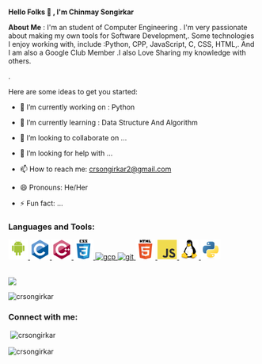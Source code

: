 ###





<B>Hello Folks 
 👋 , I'm Chinmay Songirkar </B>  
 
   <B> About Me</B> : 
   I'm an student of Computer Engineering . I'm very passionate about making my own tools for Software Development,. Some technologies I enjoy working with, include :Python, CPP, JavaScript, C, CSS, HTML,. And I am also a Google Club Member .I also Love Sharing my knowledge with others.

.

Here are some ideas to get you started:

- 🔭 I’m currently working on : Python 
- 🌱 I’m currently learning : Data Structure And Algorithm 

- 👯 I’m looking to collaborate on ...
- 🤔 I’m looking for help with ... 
- 📫 How to reach me: crsongirkar2@gmail.com
- 😄 Pronouns:  He/Her
- ⚡ Fun fact: ...

<h3 align="left">Languages and Tools:</h3>
<p align="left"> <a href="https://developer.android.com" target="_blank" rel="noreferrer"> <img src="https://raw.githubusercontent.com/devicons/devicon/master/icons/android/android-original-wordmark.svg" alt="android" width="40" height="40"/> </a> <a href="https://www.cprogramming.com/" target="_blank" rel="noreferrer"> <img src="https://raw.githubusercontent.com/devicons/devicon/master/icons/c/c-original.svg" alt="c" width="40" height="40"/> </a> <a href="https://www.w3schools.com/cpp/" target="_blank" rel="noreferrer"> <img src="https://raw.githubusercontent.com/devicons/devicon/master/icons/cplusplus/cplusplus-original.svg" alt="cplusplus" width="40" height="40"/> </a> <a href="https://www.w3schools.com/css/" target="_blank" rel="noreferrer"> <img src="https://raw.githubusercontent.com/devicons/devicon/master/icons/css3/css3-original-wordmark.svg" alt="css3" width="40" height="40"/> </a> <a href="https://cloud.google.com" target="_blank" rel="noreferrer"> <img src="https://www.vectorlogo.zone/logos/google_cloud/google_cloud-icon.svg" alt="gcp" width="40" height="40"/> </a> <a href="https://git-scm.com/" target="_blank" rel="noreferrer"> <img src="https://www.vectorlogo.zone/logos/git-scm/git-scm-icon.svg" alt="git" width="40" height="40"/> </a> <a href="https://www.w3.org/html/" target="_blank" rel="noreferrer"> <img src="https://raw.githubusercontent.com/devicons/devicon/master/icons/html5/html5-original-wordmark.svg" alt="html5" width="40" height="40"/> </a> <a href="https://developer.mozilla.org/en-US/docs/Web/JavaScript" target="_blank" rel="noreferrer"> <img src="https://raw.githubusercontent.com/devicons/devicon/master/icons/javascript/javascript-original.svg" alt="javascript" width="40" height="40"/> </a> <a href="https://www.linux.org/" target="_blank" rel="noreferrer"> <img src="https://raw.githubusercontent.com/devicons/devicon/master/icons/linux/linux-original.svg" alt="linux" width="40" height="40"/> </a> <a href="https://www.python.org" target="_blank" rel="noreferrer"> <img src="https://raw.githubusercontent.com/devicons/devicon/master/icons/python/python-original.svg" alt="python" width="40" height="40"/> </a> </p>



<br/>
 <img align="center" src="https://github-readme-stats.vercel.app/api/top-langs/?username=crsongirkar&layout=compact&theme=material-palenight" />


<br/>
<p align="left"> <img src="https://komarev.com/ghpvc/?username=crsongirkar&label=Profile%20views&color=red&style=flat" alt="crsongirkar" /> </p>

<h3 align="left">Connect with me:</h3>
<p align="left">
</p>

<p>&nbsp;<img align="center" src="https://github-readme-stats.vercel.app/api?username=crsongirkar&show_icons=true&locale=en" alt="crsongirkar" /></p>

<p><img align="center" src="https://github-readme-streak-stats.herokuapp.com/?user=crsongirkar&" alt="crsongirkar" /></p>


